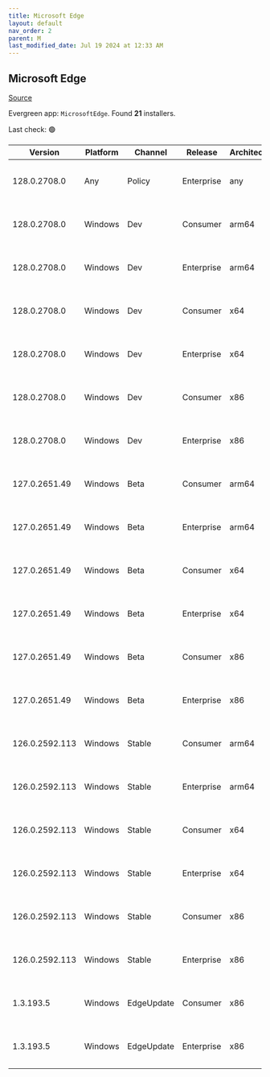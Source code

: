 ```yaml
---
title: Microsoft Edge
layout: default
nav_order: 2
parent: M
last_modified_date: Jul 19 2024 at 12:33 AM
---
```


## Microsoft Edge

[Source](https://www.microsoft.com/edge)

Evergreen app: `MicrosoftEdge`. Found **21** installers.

Last check: 🟢

| Version        | Platform | Channel    | Release    | Architecture | Hash                                                             | URI                                                                                                                                                                                                                                                                                                                    |
| -------------- | -------- | ---------- | ---------- | ------------ | ---------------------------------------------------------------- | ---------------------------------------------------------------------------------------------------------------------------------------------------------------------------------------------------------------------------------------------------------------------------------------------------------------------- |
| 128.0.2708.0   | Any      | Policy     | Enterprise | any          | 2A3326CB52FAFD0D9E4E436633B25E66E7CBBDD80DD41D1EEAFED6B75ECD0B35 | [https://msedge.sf.dl.delivery.mp.microsoft.com/filestreamingservice/files/f265b1b9-fbc4-488f-baf0-4c9971fc256d/MicrosoftEdgePolicyTemplates.cab](https://msedge.sf.dl.delivery.mp.microsoft.com/filestreamingservice/files/f265b1b9-fbc4-488f-baf0-4c9971fc256d/MicrosoftEdgePolicyTemplates.cab)                     |
| 128.0.2708.0   | Windows  | Dev        | Consumer   | arm64        | D6788550B50ED8781E1B68F332225E13EF45F271351A3DD37DFAE74D10E93E98 | [https://msedge.sf.dl.delivery.mp.microsoft.com/filestreamingservice/files/d4dca28b-ea8f-48ff-94a6-f02d99def30f/MicrosoftEdgeDevEnterpriseARM64.msi](https://msedge.sf.dl.delivery.mp.microsoft.com/filestreamingservice/files/d4dca28b-ea8f-48ff-94a6-f02d99def30f/MicrosoftEdgeDevEnterpriseARM64.msi)               |
| 128.0.2708.0   | Windows  | Dev        | Enterprise | arm64        | D6788550B50ED8781E1B68F332225E13EF45F271351A3DD37DFAE74D10E93E98 | [https://msedge.sf.dl.delivery.mp.microsoft.com/filestreamingservice/files/d4dca28b-ea8f-48ff-94a6-f02d99def30f/MicrosoftEdgeDevEnterpriseARM64.msi](https://msedge.sf.dl.delivery.mp.microsoft.com/filestreamingservice/files/d4dca28b-ea8f-48ff-94a6-f02d99def30f/MicrosoftEdgeDevEnterpriseARM64.msi)               |
| 128.0.2708.0   | Windows  | Dev        | Consumer   | x64          | 463A76F9CCE724D3B52AD1BABC41125D6B76E94CE7D9682266039EE9C18BEFF7 | [https://msedge.sf.dl.delivery.mp.microsoft.com/filestreamingservice/files/dec8b082-b62d-4cdb-9c3c-8a6402bc18a4/MicrosoftEdgeDevEnterpriseX64.msi](https://msedge.sf.dl.delivery.mp.microsoft.com/filestreamingservice/files/dec8b082-b62d-4cdb-9c3c-8a6402bc18a4/MicrosoftEdgeDevEnterpriseX64.msi)                   |
| 128.0.2708.0   | Windows  | Dev        | Enterprise | x64          | 463A76F9CCE724D3B52AD1BABC41125D6B76E94CE7D9682266039EE9C18BEFF7 | [https://msedge.sf.dl.delivery.mp.microsoft.com/filestreamingservice/files/dec8b082-b62d-4cdb-9c3c-8a6402bc18a4/MicrosoftEdgeDevEnterpriseX64.msi](https://msedge.sf.dl.delivery.mp.microsoft.com/filestreamingservice/files/dec8b082-b62d-4cdb-9c3c-8a6402bc18a4/MicrosoftEdgeDevEnterpriseX64.msi)                   |
| 128.0.2708.0   | Windows  | Dev        | Consumer   | x86          | 3553B7300F37FD0EE8AD50E655DB00DFCD03C77B07BD505C9EEBA317FD7B9D6E | [https://msedge.sf.dl.delivery.mp.microsoft.com/filestreamingservice/files/e27ffca1-e131-4cec-96b8-ff02ad4047b6/MicrosoftEdgeDevEnterpriseX86.msi](https://msedge.sf.dl.delivery.mp.microsoft.com/filestreamingservice/files/e27ffca1-e131-4cec-96b8-ff02ad4047b6/MicrosoftEdgeDevEnterpriseX86.msi)                   |
| 128.0.2708.0   | Windows  | Dev        | Enterprise | x86          | 3553B7300F37FD0EE8AD50E655DB00DFCD03C77B07BD505C9EEBA317FD7B9D6E | [https://msedge.sf.dl.delivery.mp.microsoft.com/filestreamingservice/files/e27ffca1-e131-4cec-96b8-ff02ad4047b6/MicrosoftEdgeDevEnterpriseX86.msi](https://msedge.sf.dl.delivery.mp.microsoft.com/filestreamingservice/files/e27ffca1-e131-4cec-96b8-ff02ad4047b6/MicrosoftEdgeDevEnterpriseX86.msi)                   |
| 127.0.2651.49  | Windows  | Beta       | Consumer   | arm64        | 55E1FB36B27D4A224480C4D008431B4023FE5FB07F50B408E238378169CB5445 | [https://msedge.sf.dl.delivery.mp.microsoft.com/filestreamingservice/files/c1cd1bd4-782d-4be4-a1d7-d1afbe3fe158/MicrosoftEdgeBetaEnterpriseARM64.msi](https://msedge.sf.dl.delivery.mp.microsoft.com/filestreamingservice/files/c1cd1bd4-782d-4be4-a1d7-d1afbe3fe158/MicrosoftEdgeBetaEnterpriseARM64.msi)             |
| 127.0.2651.49  | Windows  | Beta       | Enterprise | arm64        | 55E1FB36B27D4A224480C4D008431B4023FE5FB07F50B408E238378169CB5445 | [https://msedge.sf.dl.delivery.mp.microsoft.com/filestreamingservice/files/c1cd1bd4-782d-4be4-a1d7-d1afbe3fe158/MicrosoftEdgeBetaEnterpriseARM64.msi](https://msedge.sf.dl.delivery.mp.microsoft.com/filestreamingservice/files/c1cd1bd4-782d-4be4-a1d7-d1afbe3fe158/MicrosoftEdgeBetaEnterpriseARM64.msi)             |
| 127.0.2651.49  | Windows  | Beta       | Consumer   | x64          | 957A440611A98068965616FB3BA110619FBB0BC3CD1529EAC0874AB9CA716211 | [https://msedge.sf.dl.delivery.mp.microsoft.com/filestreamingservice/files/7337a8ad-c600-4e0f-afae-7ab127d35cf0/MicrosoftEdgeBetaEnterpriseX64.msi](https://msedge.sf.dl.delivery.mp.microsoft.com/filestreamingservice/files/7337a8ad-c600-4e0f-afae-7ab127d35cf0/MicrosoftEdgeBetaEnterpriseX64.msi)                 |
| 127.0.2651.49  | Windows  | Beta       | Enterprise | x64          | 957A440611A98068965616FB3BA110619FBB0BC3CD1529EAC0874AB9CA716211 | [https://msedge.sf.dl.delivery.mp.microsoft.com/filestreamingservice/files/7337a8ad-c600-4e0f-afae-7ab127d35cf0/MicrosoftEdgeBetaEnterpriseX64.msi](https://msedge.sf.dl.delivery.mp.microsoft.com/filestreamingservice/files/7337a8ad-c600-4e0f-afae-7ab127d35cf0/MicrosoftEdgeBetaEnterpriseX64.msi)                 |
| 127.0.2651.49  | Windows  | Beta       | Consumer   | x86          | 8567A94428F4A866FA5230F1615AB6FFA0C632333EB81CCD4EBA209E6D882B13 | [https://msedge.sf.dl.delivery.mp.microsoft.com/filestreamingservice/files/1f4c6999-8b43-4deb-8f33-f49f094d1fe4/MicrosoftEdgeBetaEnterpriseX86.msi](https://msedge.sf.dl.delivery.mp.microsoft.com/filestreamingservice/files/1f4c6999-8b43-4deb-8f33-f49f094d1fe4/MicrosoftEdgeBetaEnterpriseX86.msi)                 |
| 127.0.2651.49  | Windows  | Beta       | Enterprise | x86          | 8567A94428F4A866FA5230F1615AB6FFA0C632333EB81CCD4EBA209E6D882B13 | [https://msedge.sf.dl.delivery.mp.microsoft.com/filestreamingservice/files/1f4c6999-8b43-4deb-8f33-f49f094d1fe4/MicrosoftEdgeBetaEnterpriseX86.msi](https://msedge.sf.dl.delivery.mp.microsoft.com/filestreamingservice/files/1f4c6999-8b43-4deb-8f33-f49f094d1fe4/MicrosoftEdgeBetaEnterpriseX86.msi)                 |
| 126.0.2592.113 | Windows  | Stable     | Consumer   | arm64        | 59E6E32113DB8DE1BF931439A8DB8B9F05B073E3BAD3FEBCE4FEA4B924D5EF80 | [https://msedge.sf.dl.delivery.mp.microsoft.com/filestreamingservice/files/5edf0d65-87a5-4842-b877-65653a34eda5/MicrosoftEdgeEnterpriseARM64.msi](https://msedge.sf.dl.delivery.mp.microsoft.com/filestreamingservice/files/5edf0d65-87a5-4842-b877-65653a34eda5/MicrosoftEdgeEnterpriseARM64.msi)                     |
| 126.0.2592.113 | Windows  | Stable     | Enterprise | arm64        | 59E6E32113DB8DE1BF931439A8DB8B9F05B073E3BAD3FEBCE4FEA4B924D5EF80 | [https://msedge.sf.dl.delivery.mp.microsoft.com/filestreamingservice/files/5edf0d65-87a5-4842-b877-65653a34eda5/MicrosoftEdgeEnterpriseARM64.msi](https://msedge.sf.dl.delivery.mp.microsoft.com/filestreamingservice/files/5edf0d65-87a5-4842-b877-65653a34eda5/MicrosoftEdgeEnterpriseARM64.msi)                     |
| 126.0.2592.113 | Windows  | Stable     | Consumer   | x64          | 975B5B5997009B6A8EA9E06F0875106BD81ED3BFDFA65A74412C42CCE2D0C5D7 | [https://msedge.sf.dl.delivery.mp.microsoft.com/filestreamingservice/files/a8a29c25-2ea1-4ece-9e96-553fc4eb6038/MicrosoftEdgeEnterpriseX64.msi](https://msedge.sf.dl.delivery.mp.microsoft.com/filestreamingservice/files/a8a29c25-2ea1-4ece-9e96-553fc4eb6038/MicrosoftEdgeEnterpriseX64.msi)                         |
| 126.0.2592.113 | Windows  | Stable     | Enterprise | x64          | 975B5B5997009B6A8EA9E06F0875106BD81ED3BFDFA65A74412C42CCE2D0C5D7 | [https://msedge.sf.dl.delivery.mp.microsoft.com/filestreamingservice/files/a8a29c25-2ea1-4ece-9e96-553fc4eb6038/MicrosoftEdgeEnterpriseX64.msi](https://msedge.sf.dl.delivery.mp.microsoft.com/filestreamingservice/files/a8a29c25-2ea1-4ece-9e96-553fc4eb6038/MicrosoftEdgeEnterpriseX64.msi)                         |
| 126.0.2592.113 | Windows  | Stable     | Consumer   | x86          | 16AA96C875768A707B7ECAC700605E4499EC88BE632590BFC8E631B38EF44A32 | [https://msedge.sf.dl.delivery.mp.microsoft.com/filestreamingservice/files/d8fae16d-bd45-41f8-bb3d-eee7137ee4e2/MicrosoftEdgeEnterpriseX86.msi](https://msedge.sf.dl.delivery.mp.microsoft.com/filestreamingservice/files/d8fae16d-bd45-41f8-bb3d-eee7137ee4e2/MicrosoftEdgeEnterpriseX86.msi)                         |
| 126.0.2592.113 | Windows  | Stable     | Enterprise | x86          | 16AA96C875768A707B7ECAC700605E4499EC88BE632590BFC8E631B38EF44A32 | [https://msedge.sf.dl.delivery.mp.microsoft.com/filestreamingservice/files/d8fae16d-bd45-41f8-bb3d-eee7137ee4e2/MicrosoftEdgeEnterpriseX86.msi](https://msedge.sf.dl.delivery.mp.microsoft.com/filestreamingservice/files/d8fae16d-bd45-41f8-bb3d-eee7137ee4e2/MicrosoftEdgeEnterpriseX86.msi)                         |
| 1.3.193.5      | Windows  | EdgeUpdate | Consumer   | x86          | C3F6687B55CA40130067D38AF5488695A1987F622CDB9647FF8FE9A2FD1A61F0 | [https://msedge.sf.dl.delivery.mp.microsoft.com/filestreamingservice/files/5eea6acd-de06-44cb-8c27-89955912a28c/MicrosoftEdgeUpdateSetup_X86_1.3.193.5.exe](https://msedge.sf.dl.delivery.mp.microsoft.com/filestreamingservice/files/5eea6acd-de06-44cb-8c27-89955912a28c/MicrosoftEdgeUpdateSetup_X86_1.3.193.5.exe) |
| 1.3.193.5      | Windows  | EdgeUpdate | Enterprise | x86          | C3F6687B55CA40130067D38AF5488695A1987F622CDB9647FF8FE9A2FD1A61F0 | [https://msedge.sf.dl.delivery.mp.microsoft.com/filestreamingservice/files/5eea6acd-de06-44cb-8c27-89955912a28c/MicrosoftEdgeUpdateSetup_X86_1.3.193.5.exe](https://msedge.sf.dl.delivery.mp.microsoft.com/filestreamingservice/files/5eea6acd-de06-44cb-8c27-89955912a28c/MicrosoftEdgeUpdateSetup_X86_1.3.193.5.exe) |
